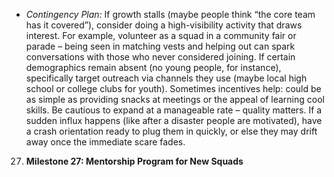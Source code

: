 - _Contingency Plan:_ If growth stalls (maybe people think “the core team has it covered”), consider doing a high-visibility activity that draws interest. For example, volunteer as a squad in a community fair or parade – being seen in matching vests and helping out can spark conversations with those who never considered joining. If certain demographics remain absent (no young people, for instance), specifically target outreach via channels they use (maybe local high school or college clubs for youth). Sometimes incentives help: could be as simple as providing snacks at meetings or the appeal of learning cool skills. Be cautious to expand at a manageable rate – quality matters. If a sudden influx happens (like after a disaster people are motivated), have a crash orientation ready to plug them in quickly, or else they may drift away once the immediate scare fades.  
27. **Milestone 27: Mentorship Program for New Squads**